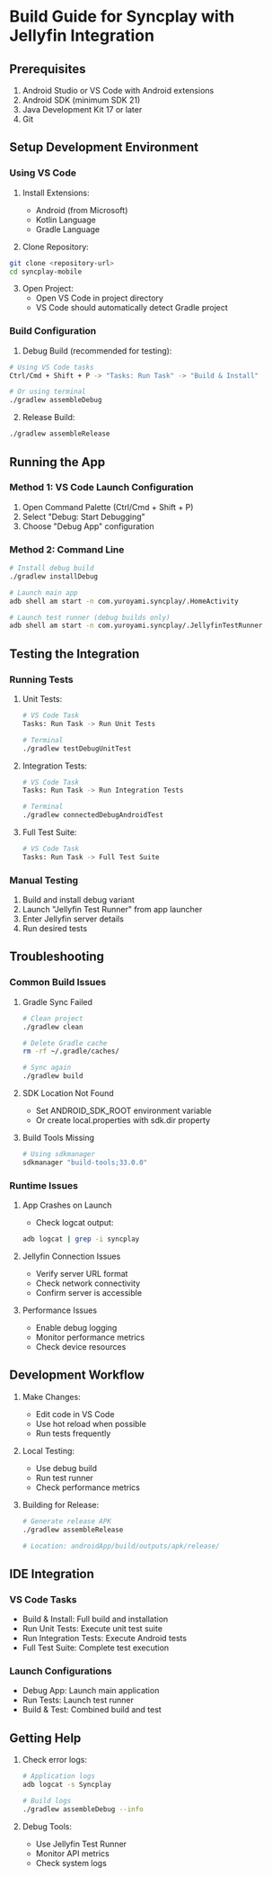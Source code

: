 # Build Guide for Syncplay with Jellyfin Integration

## Prerequisites
1. Android Studio or VS Code with Android extensions
2. Android SDK (minimum SDK 21)
3. Java Development Kit 17 or later
4. Git

## Setup Development Environment

### Using VS Code
1. Install Extensions:
   - Android (from Microsoft)
   - Kotlin Language
   - Gradle Language

2. Clone Repository:
```bash
git clone <repository-url>
cd syncplay-mobile
```

3. Open Project:
   - Open VS Code in project directory
   - VS Code should automatically detect Gradle project

### Build Configuration

1. Debug Build (recommended for testing):
```bash
# Using VS Code tasks
Ctrl/Cmd + Shift + P -> "Tasks: Run Task" -> "Build & Install"

# Or using terminal
./gradlew assembleDebug
```

2. Release Build:
```bash
./gradlew assembleRelease
```

## Running the App

### Method 1: VS Code Launch Configuration
1. Open Command Palette (Ctrl/Cmd + Shift + P)
2. Select "Debug: Start Debugging"
3. Choose "Debug App" configuration

### Method 2: Command Line
```bash
# Install debug build
./gradlew installDebug

# Launch main app
adb shell am start -n com.yuroyami.syncplay/.HomeActivity

# Launch test runner (debug builds only)
adb shell am start -n com.yuroyami.syncplay/.JellyfinTestRunner
```

## Testing the Integration

### Running Tests
1. Unit Tests:
   ```bash
   # VS Code Task
   Tasks: Run Task -> Run Unit Tests

   # Terminal
   ./gradlew testDebugUnitTest
   ```

2. Integration Tests:
   ```bash
   # VS Code Task
   Tasks: Run Task -> Run Integration Tests

   # Terminal
   ./gradlew connectedDebugAndroidTest
   ```

3. Full Test Suite:
   ```bash
   # VS Code Task
   Tasks: Run Task -> Full Test Suite
   ```

### Manual Testing
1. Build and install debug variant
2. Launch "Jellyfin Test Runner" from app launcher
3. Enter Jellyfin server details
4. Run desired tests

## Troubleshooting

### Common Build Issues

1. Gradle Sync Failed
   ```bash
   # Clean project
   ./gradlew clean
   
   # Delete Gradle cache
   rm -rf ~/.gradle/caches/
   
   # Sync again
   ./gradlew build
   ```

2. SDK Location Not Found
   - Set ANDROID_SDK_ROOT environment variable
   - Or create local.properties with sdk.dir property

3. Build Tools Missing
   ```bash
   # Using sdkmanager
   sdkmanager "build-tools;33.0.0"
   ```

### Runtime Issues

1. App Crashes on Launch
   - Check logcat output:
   ```bash
   adb logcat | grep -i syncplay
   ```
   
2. Jellyfin Connection Issues
   - Verify server URL format
   - Check network connectivity
   - Confirm server is accessible

3. Performance Issues
   - Enable debug logging
   - Monitor performance metrics
   - Check device resources

## Development Workflow

1. Make Changes:
   - Edit code in VS Code
   - Use hot reload when possible
   - Run tests frequently

2. Local Testing:
   - Use debug build
   - Run test runner
   - Check performance metrics

3. Building for Release:
   ```bash
   # Generate release APK
   ./gradlew assembleRelease
   
   # Location: androidApp/build/outputs/apk/release/
   ```

## IDE Integration

### VS Code Tasks
- Build & Install: Full build and installation
- Run Unit Tests: Execute unit test suite
- Run Integration Tests: Execute Android tests
- Full Test Suite: Complete test execution

### Launch Configurations
- Debug App: Launch main application
- Run Tests: Launch test runner
- Build & Test: Combined build and test

## Getting Help
1. Check error logs:
   ```bash
   # Application logs
   adb logcat -s Syncplay

   # Build logs
   ./gradlew assembleDebug --info
   ```

2. Debug Tools:
   - Use Jellyfin Test Runner
   - Monitor API metrics
   - Check system logs
